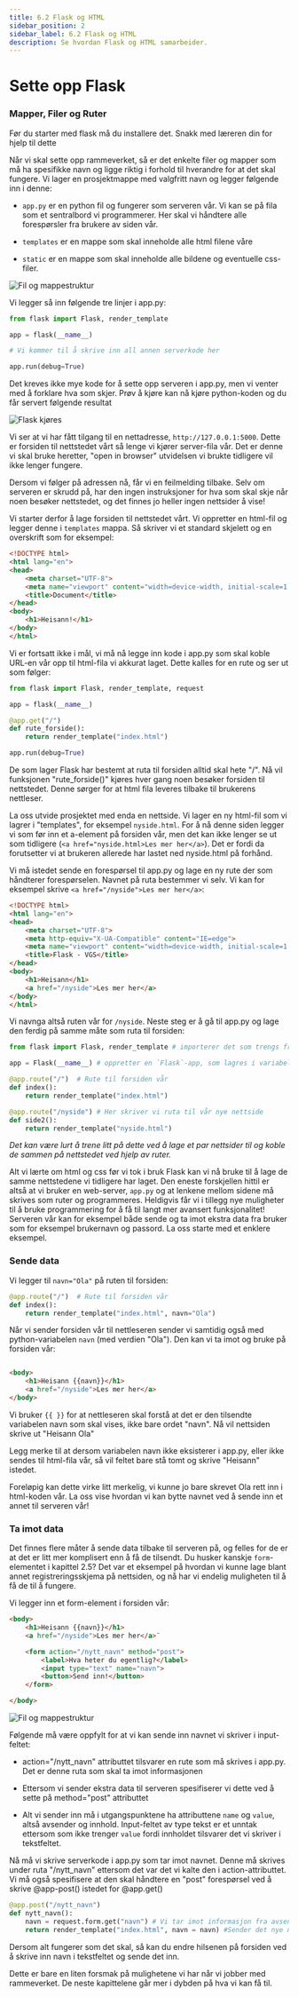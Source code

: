 ```yaml
---
title: 6.2 Flask og HTML
sidebar_position: 2
sidebar_label: 6.2 Flask og HTML
description: Se hvordan Flask og HTML samarbeider.
---
```


# Sette opp Flask

### Mapper, Filer og Ruter

Før du starter med flask må du installere det. Snakk med læreren din for hjelp til dette

Når vi skal sette opp rammeverket, så er det enkelte filer og mapper som må ha spesifikke navn og ligge riktig i forhold til hverandre for at det skal fungere. Vi lager en prosjektmappe med valgfritt navn og legger følgende inn i denne:

- `app.py` er en python fil og fungerer som serveren vår. Vi kan se på fila som et sentralbord vi programmerer. Her skal vi håndtere alle forespørsler fra brukere av siden vår.

- `templates` er en mappe som skal inneholde alle html filene våre

- `static` er en mappe som skal inneholde alle bildene og eventuelle css-filer.


![Fil og mappestruktur](./bilder/struktur.png)

 Vi legger så inn følgende tre linjer i app.py:

```python
from flask import Flask, render_template

app = flask(__name__)

# Vi kommer til å skrive inn all annen serverkode her

app.run(debug=True)

```

Det kreves ikke mye kode for å sette opp serveren i app.py, men vi venter med å forklare hva som skjer. Prøv å kjøre kan nå kjøre python-koden og du får servert følgende resultat

![Flask kjøres](./bilder/flask_server.png)

Vi ser at vi har fått tilgang til en nettadresse, `http://127.0.0.1:5000`. Dette er forsiden til nettstedet vårt så lenge vi kjører server-fila vår. Det er denne vi skal bruke heretter, "open in browser" utvidelsen vi brukte tidligere vil ikke lenger fungere. 

Dersom vi følger på adressen nå, får vi en feilmelding tilbake. Selv om serveren er skrudd på, har den ingen instruksjoner for hva som skal skje når noen besøker nettstedet, og det finnes jo heller ingen nettsider å vise!

Vi starter derfor å lage forsiden til nettstedet vårt. Vi oppretter en html-fil og legger denne i `templates` mappa. Så skriver vi et standard skjelett og en overskrift som for eksempel:

```html
<!DOCTYPE html>
<html lang="en">
<head>
    <meta charset="UTF-8">
    <meta name="viewport" content="width=device-width, initial-scale=1.0">
    <title>Document</title>
</head>
<body>
    <h1>Heisann!</h1>
</body>
</html>
```

Vi er fortsatt ikke i mål, vi må nå legge inn kode i app.py som skal koble URL-en vår opp til html-fila vi akkurat laget. Dette kalles for en rute og ser ut som følger:

```python
from flask import Flask, render_template, request

app = flask(__name__)

@app.get("/")
def rute_forside():
    return render_template("index.html")

app.run(debug=True)
```

De som lager Flask har bestemt at ruta til forsiden alltid skal hete "/". Nå vil funksjonen "rute_forside()" kjøres hver gang noen besøker forsiden til nettstedet. Denne sørger for at  html fila leveres tilbake til brukerens nettleser.

La oss utvide prosjektet med enda en nettside. Vi lager en ny html-fil som vi lagrer i "templates", for eksempel `nyside.html`. For å nå denne siden legger vi som før inn et a-element på forsiden vår, men det kan ikke lenger se ut som tidligere (`<a href="nyside.html>Les mer her</a>`). Det er fordi da forutsetter vi at brukeren allerede har lastet ned nyside.html på forhånd.

Vi må istedet sende en forespørsel til app.py og lage en ny rute der som håndterer forespørselen. Navnet på ruta bestemmer vi selv. Vi kan for eksempel skrive `<a href="/nyside">Les mer her</a>`:

````html
<!DOCTYPE html>
<html lang="en">
<head>
    <meta charset="UTF-8">
    <meta http-equiv="X-UA-Compatible" content="IE=edge">
    <meta name="viewport" content="width=device-width, initial-scale=1.0">
    <title>Flask - VGS</title>
</head>
<body>
    <h1>Heisann</h1>
    <a href="/nyside">Les mer her</a>
</body>
</html>
````

Vi navnga altså ruten vår for `/nyside`. Neste steg er å gå til app.py og lage den ferdig på samme måte som ruta til forsiden:

```python
from flask import Flask, render_template # importerer det som trengs fra Flask-biblioteket

app = Flask(__name__) # oppretter en `Flask`-app, som lagres i variabelen `app`

@app.route("/")  # Rute til forsiden vår
def index(): 
    return render_template("index.html") 

@app.route("/nyside") # Her skriver vi ruta til vår nye nettside
def side2():
    return render_template("nyside.html")
```

*Det kan være lurt å trene litt på dette ved å lage et par nettsider til og koble de sammen på nettstedet ved hjelp av ruter.*

Alt vi lærte om html og css før vi tok i bruk Flask kan vi nå bruke til å lage de samme nettstedene vi tidligere har laget. Den eneste forskjellen hittil er altså at vi bruker en web-server, `app.py` og at lenkene mellom sidene må skrives som ruter og programmeres. Heldigvis får vi i tillegg nye muligheter til å bruke programmering for å få til langt mer avansert funksjonalitet! Serveren vår kan for eksempel både sende og ta imot ekstra data fra bruker som for eksempel brukernavn og passord. La oss starte med et enklere eksempel.

### Sende data

Vi legger til `navn="Ola"` på ruten til forsiden:

```python
@app.route("/")  # Rute til forsiden vår
def index(): 
    return render_template("index.html", navn="Ola") 
```
Når vi sender forsiden vår til nettleseren sender vi samtidig også med python-variabelen `navn` (med verdien "Ola"). Den kan vi ta imot og bruke på forsiden vår:

```html

<body>
    <h1>Heisann {{navn}}</h1>
    <a href="/nyside">Les mer her</a>
</body>
```

Vi bruker `{{ }}` for at nettleseren skal forstå at det er den tilsendte variabelen navn som skal vises, ikke bare ordet "navn". Nå vil nettsiden skrive ut "Heisann Ola"

Legg merke til at dersom variabelen navn ikke eksisterer i app.py, eller ikke sendes til html-fila vår, så vil feltet bare stå tomt og skrive "Heisann" istedet.

 Foreløpig kan dette virke litt  merkelig, vi kunne jo bare skrevet Ola rett inn i html-koden vår. La oss vise hvordan vi kan bytte navnet ved å sende inn et annet til serveren vår!

 ### Ta imot data

Det finnes flere måter å sende data tilbake til serveren på, og felles for de er at det er litt mer komplisert enn å få de tilsendt. Du husker kanskje `form`-elementet i kapittel 2.5? Det var et eksempel på hvordan vi kunne lage blant annet registreringsskjema på nettsiden, og nå har vi endelig muligheten til å få de til å fungere.

Vi legger inn et form-element i forsiden vår:

```html
<body>
    <h1>Heisann {{navn}}</h1>
    <a href="/nyside">Les mer her</a>¨

    <form action="/nytt_navn" method="post">
        <label>Hva heter du egentlig?</label>
        <input type="text" name="navn">
        <button>Send inn!</button>
    </form>

</body>
```

![Fil og mappestruktur](./bilder/form.png)

Følgende må være oppfylt for at vi kan sende inn navnet vi skriver i input-feltet:

- action="/nytt_navn" attributtet tilsvarer en rute som må skrives i app.py. Det er denne ruta som skal ta imot informasjonen

- Ettersom vi sender ekstra data til serveren spesifiserer vi dette ved å sette på method="post" attributtet

- Alt vi sender inn må i utgangspunktene ha attributtene `name` og `value`, altså avsender og innhold. Input-feltet av type tekst er et unntak ettersom som ikke trenger `value` fordi innholdet tilsvarer det vi skriver i tekstfeltet.

Nå må vi skrive serverkode i app.py som tar imot navnet. Denne må skrives under ruta "/nytt_navn" ettersom det var det vi kalte den i action-attributtet. Vi må også spesifisere at den skal håndtere en "post" forespørsel ved å skrive @app-post() istedet for @app.get()

```python
@app.post("/nytt_navn")
def nytt_navn():
    navn = request.form.get("navn") # Vi tar imot informasjon fra avsender og lagrer innholdet
    return render_template("index.html", navn = navn) #Sender det nye navnet tilbake til forsiden.

```
Dersom alt fungerer som det skal, så kan du endre hilsenen på forsiden ved å skrive inn navn i tekstfeltet og sende det inn.

Dette er bare en liten forsmak på mulighetene vi har når vi jobber med rammeverket. De neste kapittelene går mer i dybden på hva vi kan få til.

